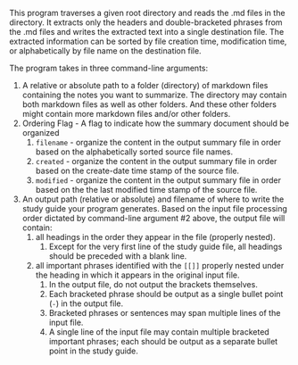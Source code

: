 This program traverses a given root directory and reads the .md files in the directory. It extracts only the headers and double-bracketed phrases from the .md files and writes the extracted text into a single destination file. The extracted information can be sorted by file creation time, modification time, or alphabetically by file name on the destination file.

The program takes in three command-line arguments:

1. A relative or absolute path to a folder (directory) of markdown files containing the notes you want to summarize. The directory may contain both markdown files as well as other folders.  And these other folders might contain more markdown files and/or other folders.
2. Ordering Flag - A flag to indicate how the summary document should be organized
    1. `filename` - organize the content in the output summary file in order based on the alphabetically sorted source file names. 
    2. `created` - organize the content in the output summary file in order based on the create-date time stamp of the source file. 
    3. `modified` - organize the content in the output summary file in order based on the the last modified time stamp of the source file. 
4. An output path (relative or absolute) and filename of where to write the study guide your program generates. Based on the input file processing order dictated by command-line argument #2 above, the output file will contain:
    1. all headings in the order they appear in the file (properly nested). 
        1. Except for the very first line of the study guide file, all headings should be preceded with a blank line. 
    2. all important phrases identified with the `[[]]` properly nested under the heading in which it appears in the original input file. 
        1. In the output file, do not output the brackets themselves. 
        2. Each bracketed phrase should be output as a single bullet point (`-`) in the output file. 
        3. Bracketed phrases or sentences may span multiple lines of the input file. 
        4. A single line of the input file may contain multiple bracketed important phrases; each should be output as a separate bullet point in the study guide.
